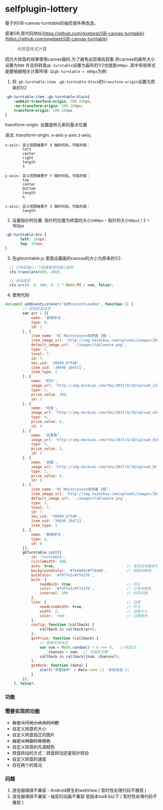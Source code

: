 # selfplugin-lottery

基于的GB-canvas-turntable的抽奖插件再改造。

感谢GB,原代码地址[https://github.com/givebest/GB-canvas-turntable](https://github.com/givebest/GB-canvas-turntable)

> 大转盘样式计算

因为大转盘的效果使用canvas画的.为了避免出现锯齿现象.将canvas的画布大小设置为`800`
并且将转盘`gb-turntable`设置为画布的1/2也就是`400px`.
其中有些样式是要根据相关计算所得:
以`gb-turntable = 400px`为例:

1. 将`.gb-turntable-item .gb-turntable-block`的`transform-origin`设置为原来的1/2

```css
.gb-turntable-item .gb-turntable-block{
    -webkit-transform-origin: 50% 200px;
    -ms-transform-origin: 50% 200px;
    transform-origin: 50% 200px
}
```
transform-origin: 设置旋转元素的基点位置

语法: transform-origin: x-axis y-axis z-axis;

```
x-axis: 定义视图被置于 X 轴的何处。可能的值：
        left
        center
        right
        length
        %

y-axis: 定义视图被置于 Y 轴的何处。可能的值：
        top
        center
        bottom
        length
        %

z-axis: 定义视图被置于 Z 轴的何处。可能的值：
        length
```

2. 设置指针的位置. 指针的位置为转盘的大小(`400px` - 指针的大小`80px`) / 2 = 160px

```css
.gb-turntable-btn {
       left: 160px;
       top: 160px;
}
```

3. 在gbturntable.js 里面设置画的canvas的大小为原来的1/2.

```js
  // 位移到圆心，下面需要围绕圆心旋转
  ctx.translate(400, 400);

  // 绘制圆弧
  ctx.arc(0, 0, 400, 0, 2 * Math.PI / num, false);
```

4. 使用代码
```js
document.addEventListener('DOMContentLoaded', function () {
        // 获取奖品信息
        var arr = [{
            name: '谢谢参与',
            type: 6,
            id: 1
        }, {
            item_name: 'KC Masterpiece烧烤酱 2瓶',
            item_image_url: 'http://img.haimibuy.com/uploads/images/2016/10/31/a5816acbfe010a.jpg',
            default_image_url: './images/tableware.png',
            type: 7,
            level: 7,
            id: 7,
            sku_uid: '38699_67540',
            item_uid: '38699_164711',
            item_type: 1
        }, {
            name: '积分',
            image_url: 'http://img.mockuai.com/tms/2017/4/10/upload_2375470d54275f27d23d6b4f91459ff0.png',
            type: 1,
            prize_value: 300,
            id: 3
        }, {
            name: '现金',
            image_url: 'http://img.mockuai.com/tms/2017/4/10/upload_a5416a7a8008672a40da6d1e1ac097b4.png',
            type: 4,
            prize_value: 6,
            id: 4
        }, {
            name: '优惠券',
            image_url: 'http://img.mockuai.com/tms/2017/4/10/upload_01686a17e5948d64da7cee3c5c84cd3f.png',
            type: 3,
            prize_value: 5,
            id: 5
        }, {
            name: '余额',
            image_url: 'http://img.mockuai.com/tms/2017/4/10/upload_0cf9e4de7e1d88874a3cc23997aa4347.png',
            type: 2,
            prize_value: 6,
            id: 6
        }, {
            item_name: 'KC Masterpiece烧烤酱 2瓶',
            item_image_url: 'http://img.haimibuy.com/uploads/images/2016/10/31/a5816acbfe010a.jpg',
            default_image_url: './images/tableware.png',
            type: 5,
            level: 7,
            id: 7,
            sku_uid: '38699_67540',
            item_uid: '38699_164711',
            item_type: 1
        }, {
            name: '谢谢参与',
            type: 6,
            id: 8
        }];
        gbTurntable.init({
            id: 'turntable',
            circleWidth: 400,
            auto: true,                                 // 是否自动触发中奖结果 true 自动触发 false 需要手动点击奖品进行自行选择
            backgroundColor: '#fe6869/#ff8a88',         // 转盘间隔色
            bulbColor: '#f9ffe3/#ffe176',
            bulb: {
                needBulb: true,                         // 开关
                color: '#f9ffe3/#ffe176',               // 灯泡间隔色
                interval: 300                           // 时间间隔
            },
            line: {                                     // 边框
                needLineWidth: true,                    // 开关
                width: 2,                               // 边框大小
                color: 'red'                            // 边框颜色
            },
            config: function (callback) {
                callback && callback(arr);
            },
            getPrize: function (callback) {
                // 获取中奖信息
                var num = Math.random() * 6 >>> 0,   //奖品ID
                    chances = num;  // 可抽奖次数
                callback && callback([num, chances]);
            },
            gotBack: function (data) {
                alert('恭喜抽中' + data.name || '未知奖品');
            }
        });
    }, false);
```

### 功能

### 需要实现的功能
* ~~自定义闪光小点点的问题~~
* 自定义转盘的大小
* 自定义转盘指正的图片
* ~~自定义转盘的背景色~~
* 自定义转盘的先调颜色
* 转盘转动的方式：转盘转动还是指针转动
* 自定义转盘的速度
* 存在两个的情况

### 问题
1. 游览器嗅探不兼容 - Android原生的webView ( 暂时性处理代码不雅观 )
2. 游览器嗅探不兼容 - 抽奖的动画不兼容 低版本ios8.6以下 ( 暂时性处理代码不雅观 )